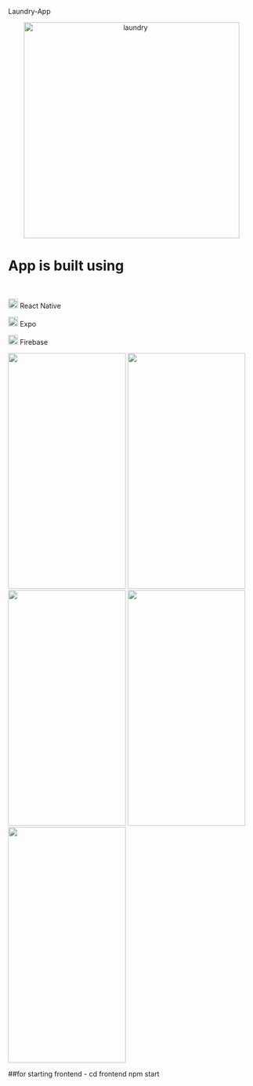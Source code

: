 Laundry-App

<div id='header' align='center'>
  <img src="https://img.freepik.com/free-vector/laundry-dry-cleaning-concept-illustration_114360-7391.jpg?w=740&t=st=1689160154~exp=1689160754~hmac=c15c2d9f3a778556641671f00cf20d2e7e024232ad70609203357033a95c286e" alt="laundry" width="440" height="440"/>
</div>

<div>
  <h1>App is built using</h1>
  <br/>
  <p>
  <img src="https://cdn1.iconfinder.com/data/icons/soleicons-solid-vol-1/64/reactjs_javascript_library_atom_atomic_react-512.png" alt="firebase" width="20" height="20" />
    <span>React Native</span>
  </p>
  <p>
  <img src="https://encrypted-tbn0.gstatic.com/images?q=tbn:ANd9GcSr-HmrvKegvP2MEpPciZ8pNRUKXqBPIFdKF11HN3HL3iY5SclLsi69cUMXN4OjPtMw3Ss&usqp=CAU" alt="expo" width="20" height="20" />
    <span>Expo</span>
  </p>
  <p>
  <img src="https://cdn.iconscout.com/icon/free/png-256/free-firebase-3521427-2944871.png" alt="firebase" width="20" height="20" />
    <span>Firebase</span>
  </p>

<div>
  <img src="https://github.com/osr-megha/Laundry-App/assets/13361201/bee6c6d3-61dd-4007-8943-df911feb047d" alt="" width="240" height="480"/>
  <img src="https://github.com/osr-megha/Laundry-App/assets/13361201/7d569233-16f0-4cf5-adce-53e9cc1ea4f0" alt="" width="240" height="480"/>
  <img src="https://github.com/osr-megha/Laundry-App/assets/13361201/360f35de-f8c1-45b5-a3e8-c9cb0ba2687b" alt="" width="240" height="480"/>
  <img src="https://github.com/osr-megha/Laundry-App/assets/13361201/ed3b1c6e-5c9d-44d4-9458-d974ad9e8764" alt="" width="240" height="480"/>
  <img src="https://github.com/osr-megha/Laundry-App/assets/13361201/557c90ff-fa02-405b-bce3-0dc84ea9be8a" alt="" width="240" height="480"/>

  </div>
</div>

##for starting frontend -
cd frontend
npm start


